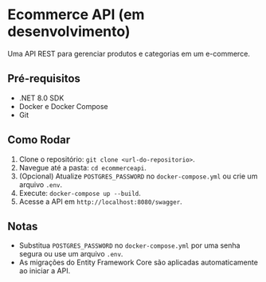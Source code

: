 # Ecommerce API (em desenvolvimento)
Uma API REST para gerenciar produtos e categorias em um e-commerce.

## Pré-requisitos
- .NET 8.0 SDK
- Docker e Docker Compose
- Git

## Como Rodar
1. Clone o repositório: `git clone <url-do-repositorio>`.
2. Navegue até a pasta: `cd ecommerceapi`.
3. (Opcional) Atualize `POSTGRES_PASSWORD` no `docker-compose.yml` ou crie um arquivo `.env`.
4. Execute: `docker-compose up --build`.
5. Acesse a API em `http://localhost:8080/swagger`.

## Notas
- Substitua `POSTGRES_PASSWORD` no `docker-compose.yml` por uma senha segura ou use um arquivo `.env`.
- As migrações do Entity Framework Core são aplicadas automaticamente ao iniciar a API.
